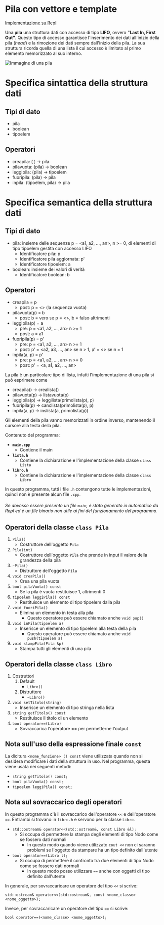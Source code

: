 # Pila con vettore e template

[Implementazione su Repl](https://repl.it/@EsterMolinari/PilaVettoreSlide#main.cpp)

Una **pila** una struttura dati con accesso di tipo **LIFO**, ovvero **"Last In, First Out"**.
Questo tipo di accesso garantisce l'inserimento dei dati all'inizio della pila (*head*) e la rimozione dei dati sempre dall'inizio della pila. La sua struttura ricorda quella di una lista il cui accesso è limitato al primo elemento memorizzato al suo interno.

![Immagine di una pila](https://cdn.programiz.com/sites/tutorial2program/files/stack.png)

# Specifica sintattica della struttura dati
## Tipi di dato
* pila
* boolean
* tipoelem

## Operatori
* creapila:   ( )              → pila
* pilavuota:  (pila)           → boolean 
* leggipila:  (pila)           → tipoelem
* fuoripila:  (pila)           → pila
* inpila:     (tipoelem, pila) → pila

# Specifica semantica della struttura dati
## Tipi di dato
* pila: insieme delle sequenze p = <a1, a2, …, an>, n >= 0, di elementi di tipo tipoelem gestita con accesso LIFO
  * Identificatore pila: p
  * Identificatore pila aggiornata: p'
  * Identificatore tipoelem: a
* boolean: insieme dei valori di verità
  * Identificatore boolean: b

## Operatori
* creapila = p
  * post: p = <> (la sequenza vuota) 
* pilavuota(p) = b
  * post: b = vero se p = <>, b = falso altrimenti
* leggipila(p) = a
  * pre: p = <a1, a2, …, an> n >= 1
  * post: a = a1
* fuoripila(p) = p'
  * pre: p = <a1, a2, …, an> n >= 1
  * post: p' = <a2, a3, …, an> se n > 1, p’ = <> se n = 1
* inpila(a, p) = p'
  * pre: p = <a1, a2, …, an> n >= 0
  * post: p' = <a, a1, a2, …, an>

La pila è un particolare tipo di lista, infatti l'implementazione di una pila si può esprimere come
* creapila() → crealista()
* pilavuota(p) → listavuota(p) 
* leggipila(p) → leggilista(primolista(p), p)
* fuoripila(p) → canclista(primolista(p), p)
* inpila(a, p) → inslista(a, primolista(p))

Gli elementi della pila vanno memorizzati in ordine inverso, mantenendo il cursore alla testa della pila.

Contenuto del programma:
* **`main.cpp`**
  * Contiene il main
* **`lista.h`**
  * Contiene la dichiarazione e l'implementazione della classe `class Lista`
* **`libro.h`**
  * Contiene la dichiarazione e l'implementazione della classe `class Libro`
  
In questo programma, tutti i file `.h` contengono tutte le implementazioni, quindi non è presente alcun file `.cpp`.

###### Se dovesse essere presente un file `main`, è stato generato in automatico da Repl ed è un file binario non utile ai fini del funzionamento del programma.

## Operatori della classe `class Pila`
1. `Pila()`
    * Costruttore dell'oggetto `Pila`
2. `Pila(int)`
    * Costruttore dell'oggetto `Pila` che prende in input il valore della grandezza della pila
3. `~Pila()`
    * Distruttore dell'oggetto `Pila`
4. `void creaPila()`
    * Crea una pila vuota
5. `bool pilaVuota() const`
    * Se la pila è vuota restituisce 1, altrimenti 0
6. `tipoelem leggiPila() const`
    * Restituisce un elemento di tipo tipoelem dalla pila
7. `void fuoriPila()`
    * Elimina un elemento in testa alla pila
        * Questo operatore può essere chiamato anche `void pop()`
8. `void inPila(tipoelem a)`
    * Inserisce un elemento di tipo tipoelem alla testa della pila
        * Questo operatore può essere chiamato anche `void push(tipoelem a)`
9. `void stampPila(Pila &p)`
    * Stampa tutti gli elementi di una pila

## Operatori della classe `class Libro`
1. Costruttori
    1. Default
        * `Libro()`
    2. Distruttore
        * `~Libro()`
2. `void setTitolo(string)`
    * Inserisce un elemento di tipo stringa nella lista
3. `string getTitolo() const`
    * Restituisce il titolo di un elemento
4. `bool operator==(Libro)`
    * Sovraccarica l'operatore == per permetterne l'output

## Nota sull'uso della espressione finale `const`
La dicitura `<nome_funzione> () const` viene utilizzata quando non si desidera modificare i dati della struttura in uso.
Nel programma, questa viene usata nei seguenti metodi:
* `string getTitolo() const;`
* `bool pilaVuota() const;`
* `tipoelem leggiPila() const;`

## Nota sul sovraccarico degli operatori
In questo programma c'è il sovraccarico dell'operatore `<<` e dell'operatore `==`.
Entrambi si trovano in `libro.h` e servono per la classe `Libro`.
* `std::ostream& operator<<(std::ostream&, const Libro &l);`
  * Si occupa di permettere la stampa degli elementi di tipo Nodo come se fossero dati normali
    * In questo modo quando viene utilizzato `cout <<` non ci saranno problemi se l'oggetto da stampare ha un tipo definito dall'utente
* `bool operator==(Libro l);`
  * Si occupa di permettere il confronto tra due elementi di tipo Nodo come se fossero dati normali
    * In questo modo posso utilizzare `==` anche con oggetti di tipo definito dall'utente

In generale, per sovraccaricare un operatore del tipo `<<` si scrive:

`std::ostream& operator<<(std::ostream&, const <nome_classe> <nome_oggetto>);`

Invece, per sovraccaricare un operatore del tipo `==` si scrive:

`bool operator==(<nome_classe> <nome_oggetto>);`
